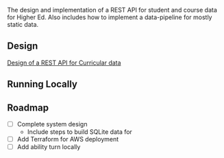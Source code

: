 The design and implementation of a REST API for student and course data for Higher Ed. Also includes how to implement a data-pipeline for 
mostly static data.

## Design 
[Design of a REST API for Curricular data](https://github.com/baranasoftware/system-design/blob/main/edu-api.md) 
                                         
## Running Locally

## Roadmap
- [ ] Complete system design
  - Include steps to build SQLite data for 
- [ ] Add Terraform for AWS deployment
- [ ] Add ability turn locally 
